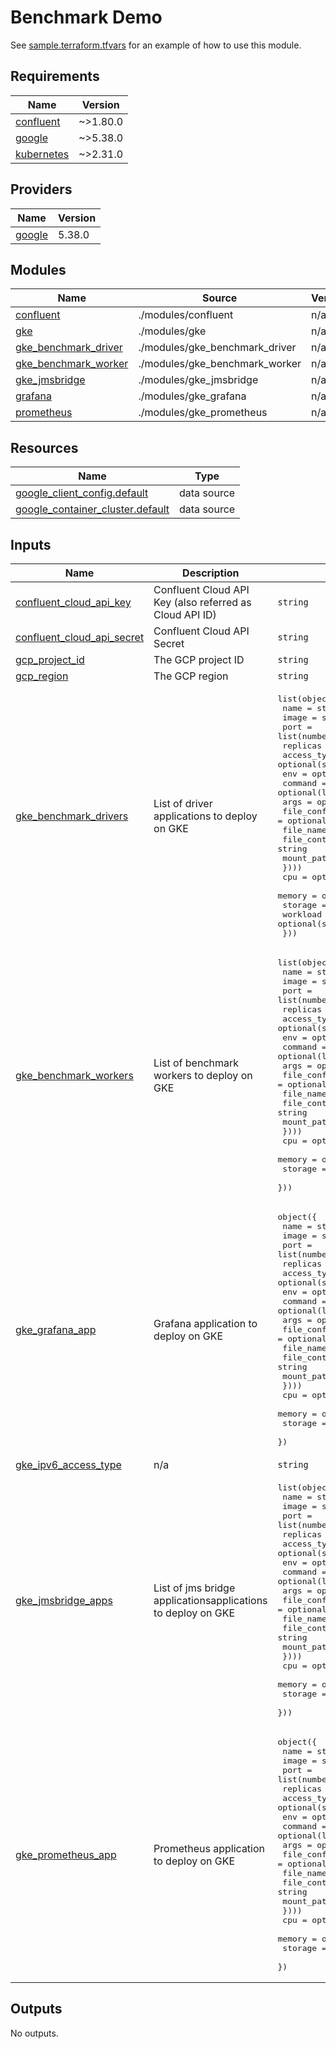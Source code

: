 # Benchmark Demo

See [sample.terraform.tfvars](./environments/gcp/csid/sample.terraform.tfvars) for an example of how to use this module.

## Requirements

| Name                                                                         | Version  |
|------------------------------------------------------------------------------|----------|
| <a name="requirement_confluent"></a> [confluent](#requirement\_confluent)    | ~>1.80.0 |
| <a name="requirement_google"></a> [google](#requirement\_google)             | ~>5.38.0 |
| <a name="requirement_kubernetes"></a> [kubernetes](#requirement\_kubernetes) | ~>2.31.0 |

## Providers

| Name                                                       | Version |
|------------------------------------------------------------|---------|
| <a name="provider_google"></a> [google](#provider\_google) | 5.38.0  |

## Modules

| Name                                                                                                 | Source                         | Version |
|------------------------------------------------------------------------------------------------------|--------------------------------|---------|
| <a name="module_confluent"></a> [confluent](#module\_confluent)                                      | ./modules/confluent            | n/a     |
| <a name="module_gke"></a> [gke](#module\_gke)                                                        | ./modules/gke                  | n/a     |
| <a name="module_gke_benchmark_driver"></a> [gke\_benchmark\_driver](#module\_gke\_benchmark\_driver) | ./modules/gke_benchmark_driver | n/a     |
| <a name="module_gke_benchmark_worker"></a> [gke\_benchmark\_worker](#module\_gke\_benchmark\_worker) | ./modules/gke_benchmark_worker | n/a     |
| <a name="module_gke_jmsbridge"></a> [gke\_jmsbridge](#module\_gke\_jmsbridge)                        | ./modules/gke_jmsbridge        | n/a     |
| <a name="module_grafana"></a> [grafana](#module\_grafana)                                            | ./modules/gke_grafana          | n/a     |
| <a name="module_prometheus"></a> [prometheus](#module\_prometheus)                                   | ./modules/gke_prometheus       | n/a     |

## Resources

| Name                                                                                                                                    | Type        |
|-----------------------------------------------------------------------------------------------------------------------------------------|-------------|
| [google_client_config.default](https://registry.terraform.io/providers/hashicorp/google/latest/docs/data-sources/client_config)         | data source |
| [google_container_cluster.default](https://registry.terraform.io/providers/hashicorp/google/latest/docs/data-sources/container_cluster) | data source |

## Inputs

| Name                                                                                                                   | Description                                                  | Type                                                                                                                                                                                                                                                                                                                                                                                                                                                                                                                                                                                                                                        | Default      | Required |
|------------------------------------------------------------------------------------------------------------------------|--------------------------------------------------------------|---------------------------------------------------------------------------------------------------------------------------------------------------------------------------------------------------------------------------------------------------------------------------------------------------------------------------------------------------------------------------------------------------------------------------------------------------------------------------------------------------------------------------------------------------------------------------------------------------------------------------------------------|--------------|:--------:|
| <a name="input_confluent_cloud_api_key"></a> [confluent\_cloud\_api\_key](#input\_confluent\_cloud\_api\_key)          | Confluent Cloud API Key (also referred as Cloud API ID)      | `string`                                                                                                                                                                                                                                                                                                                                                                                                                                                                                                                                                                                                                                    | n/a          |   yes    |
| <a name="input_confluent_cloud_api_secret"></a> [confluent\_cloud\_api\_secret](#input\_confluent\_cloud\_api\_secret) | Confluent Cloud API Secret                                   | `string`                                                                                                                                                                                                                                                                                                                                                                                                                                                                                                                                                                                                                                    | n/a          |   yes    |
| <a name="input_gcp_project_id"></a> [gcp\_project\_id](#input\_gcp\_project\_id)                                       | The GCP project ID                                           | `string`                                                                                                                                                                                                                                                                                                                                                                                                                                                                                                                                                                                                                                    | n/a          |   yes    |
| <a name="input_gcp_region"></a> [gcp\_region](#input\_gcp\_region)                                                     | The GCP region                                               | `string`                                                                                                                                                                                                                                                                                                                                                                                                                                                                                                                                                                                                                                    | n/a          |   yes    |
| <a name="input_gke_benchmark_drivers"></a> [gke\_benchmark\_drivers](#input\_gke\_benchmark\_drivers)                  | List of driver applications to deploy on GKE                 | <pre>list(object({<br>    name        = string<br>    image       = string<br>    port        = list(number)<br>    replicas    = optional(number)<br>    access_type = optional(string)<br>    env         = optional(map(string))<br>    command     = optional(list(string))<br>    args        = optional(list(string))<br>    file_config = optional(list(object({<br>      file_name    = string<br>      file_content = string<br>      mount_path   = string<br>    })))<br>    cpu      = optional(string)<br>    memory   = optional(string)<br>    storage  = optional(string)<br>    workload = optional(string)<br>  }))</pre> | n/a          |   yes    |
| <a name="input_gke_benchmark_workers"></a> [gke\_benchmark\_workers](#input\_gke\_benchmark\_workers)                  | List of benchmark workers to deploy on GKE                   | <pre>list(object({<br>    name        = string<br>    image       = string<br>    port        = list(number)<br>    replicas    = optional(number)<br>    access_type = optional(string)<br>    env         = optional(map(string))<br>    command     = optional(list(string))<br>    args        = optional(list(string))<br>    file_config = optional(list(object({<br>      file_name    = string<br>      file_content = string<br>      mount_path   = string<br>    })))<br>    cpu     = optional(string)<br>    memory  = optional(string)<br>    storage = optional(string)<br>  }))</pre>                                       | n/a          |   yes    |
| <a name="input_gke_grafana_app"></a> [gke\_grafana\_app](#input\_gke\_grafana\_app)                                    | Grafana application to deploy on GKE                         | <pre>object({<br>    name        = string<br>    image       = string<br>    port        = list(number)<br>    replicas    = optional(number)<br>    access_type = optional(string)<br>    env         = optional(map(string))<br>    command     = optional(list(string))<br>    args        = optional(list(string))<br>    file_config = optional(list(object({<br>      file_name    = string<br>      file_content = string<br>      mount_path   = string<br>    })))<br>    cpu     = optional(string)<br>    memory  = optional(string)<br>    storage = optional(string)<br>  })</pre>                                             | `null`       |    no    |
| <a name="input_gke_ipv6_access_type"></a> [gke\_ipv6\_access\_type](#input\_gke\_ipv6\_access\_type)                   | n/a                                                          | `string`                                                                                                                                                                                                                                                                                                                                                                                                                                                                                                                                                                                                                                    | `"INTERNAL"` |    no    |
| <a name="input_gke_jmsbridge_apps"></a> [gke\_jmsbridge\_apps](#input\_gke\_jmsbridge\_apps)                           | List of jms bridge applicationsapplications to deploy on GKE | <pre>list(object({<br>    name        = string<br>    image       = string<br>    port        = list(number)<br>    replicas    = optional(number)<br>    access_type = optional(string)<br>    env         = optional(map(string))<br>    command     = optional(list(string))<br>    args        = optional(list(string))<br>    file_config = optional(list(object({<br>      file_name    = string<br>      file_content = string<br>      mount_path   = string<br>    })))<br>    cpu     = optional(string)<br>    memory  = optional(string)<br>    storage = optional(string)<br>  }))</pre>                                       | n/a          |   yes    |
| <a name="input_gke_prometheus_app"></a> [gke\_prometheus\_app](#input\_gke\_prometheus\_app)                           | Prometheus application to deploy on GKE                      | <pre>object({<br>    name        = string<br>    image       = string<br>    port        = list(number)<br>    replicas    = optional(number)<br>    access_type = optional(string)<br>    env         = optional(map(string))<br>    command     = optional(list(string))<br>    args        = optional(list(string))<br>    file_config = optional(list(object({<br>      file_name    = string<br>      file_content = string<br>      mount_path   = string<br>    })))<br>    cpu     = optional(string)<br>    memory  = optional(string)<br>    storage = optional(string)<br>  })</pre>                                             | `null`       |    no    |

## Outputs

No outputs.
